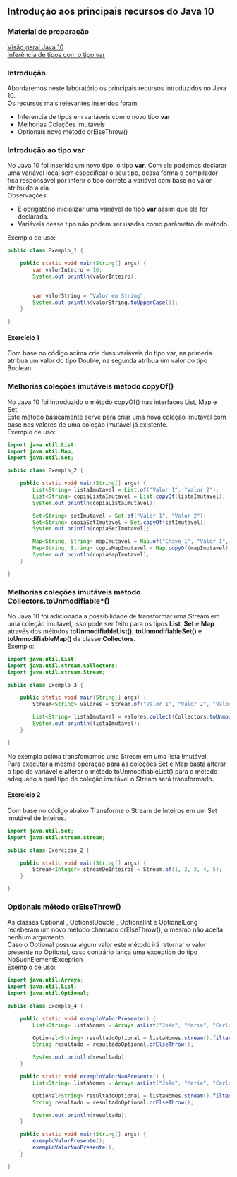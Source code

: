 ## Introdução aos principais recursos do Java 10

### Material de preparação
[Visão geral Java 10](https://www.baeldung.com/java-10-overview)<br/>
[Inferência de tipos com o tipo var](https://www.baeldung.com/java-10-local-variable-type-inference)<br/>

### Introdução
Abordaremos neste laboratório os principais recursos introduzidos no Java 10.<br/>
Os recursos mais relevantes inseridos foram:
 * Inferencia de tipos em variáveis com o novo tipo **var**
 * Melhorias Coleções imutáveis
 * Optionals novo método orElseThrow()
 
### Introdução ao tipo var
No Java 10 foi inserido um novo tipo, o tipo **var**.
Com ele podemos declarar uma variável local sem especificar o seu tipo, dessa forma o compilador fica responsável por inferir o tipo correto a variável 
com base no valor atribuído a ela.<br/>
Observações: 
 * É obrigatório inicializar uma variável do tipo **var** assim que ela for declarada.
 * Variáveis desse tipo não podem ser usadas como parâmetro de método.

Exemplo de uso:
```java
public class Exemplo_1 {

    public static void main(String[] args) {
        var valorInteiro = 10;
        System.out.println(valorInteiro);
        

        var valorString = "Valor em String";
        System.out.println(valorString.toUpperCase());
    }

}
```

#### Exercício 1
Com base no código acima crie duas variáveis do tipo var, na primeria atribua um valor do tipo Double, na segunda atribua um valor do tipo 
Boolean.

### Melhorias coleções imutáveis método copyOf()
No Java 10 foi introduzido o método copyOf() nas interfaces List, Map e Set.<br/>
Este método básicamente serve para criar uma nova coleção imutável com base nos valores de uma coleção imutável já existente.<br/>
Exemplo de uso:
```java
import java.util.List;
import java.util.Map;
import java.util.Set;

public class Exemplo_2 {

    public static void main(String[] args) {
        List<String> listaImutavel = List.of("Valor 1", "Valor 2");
        List<String> copiaListaImutavel = List.copyOf(listaImutavel);
        System.out.println(copiaListaImutavel);

        Set<String> setImutavel = Set.of("Valor 1", "Valor 2");
        Set<String> copiaSetImutavel = Set.copyOf(setImutavel);
        System.out.println(copiaSetImutavel);

        Map<String, String> mapImutavel = Map.of("Chave 1", "Valor 1", "Chave 2", "Valor 2");
        Map<String, String> copiaMapImutavel = Map.copyOf(mapImutavel);
        System.out.println(copiaMapImutavel);
    }

}
```

### Melhorias coleções imutáveis método Collectors.toUnmodifiable*()
No Java 10 foi adicionada a possibilidade de transformar uma Stream em uma coleção imutável, isso pode ser feito para os tipos **List**, **Set** e **Map** 
através dos métodos **toUnmodifiableList()**, **toUnmodifiableSet()** e **toUnmodifiableMap()** da classe **Collectors**.<br/>
Exemplo:
```java
import java.util.List;
import java.util.stream.Collectors;
import java.util.stream.Stream;

public class Exemplo_3 {

    public static void main(String[] args) {
        Stream<String> valores = Stream.of("Valor 1", "Valor 2", "Valor 3");

        List<String> listaImutavel = valores.collect(Collectors.toUnmodifiableList());
        System.out.println(listaImutavel);
    }

}
```
No exemplo acima transfomamos uma Stream em uma lista Imutável.<br/>
Para executar a mesma operação para as coleções Set e Map basta alterar o tipo de variável e alterar o método toUnmodifiableList() para o método 
adequado a qual tipo de coleção imutável o Stream será transformado.

#### Exercício 2
Com base no código abaixo Transforme o Stream de Inteiros em um Set imutável de Inteiros.
```java
import java.util.Set;
import java.util.stream.Stream;

public class Exercicio_2 {

    public static void main(String[] args) {
        Stream<Integer> streamDeInteiros = Stream.of(1, 2, 3, 4, 5);
    }

}
```

### Optionals método orElseThrow()
As classes Optional , OptionalDouble , OptionalInt e OptionalLong receberam um novo método chamado orElseThrow(), o mesmo não aceita nenhum argumento.<br/>
Caso o Optional possua algum valor este método irá retornar o valor presente no Optional, caso contrário lança uma exception do tipo NoSuchElementException<br/>
Exemplo de uso:
```java
import java.util.Arrays;
import java.util.List;
import java.util.Optional;

public class Exemplo_4 {

    public static void exemploValorPresente() {
        List<String> listaNomes = Arrays.asList("João", "Maria", "Carlos", "Elsa", "Roberto");

        Optional<String> resultadoOptional = listaNomes.stream().filter(n -> n.equals("Elsa")).findFirst();
        String resultado = resultadoOptional.orElseThrow();

        System.out.println(resultado);
    }

    public static void exemploValorNaoPresente() {
        List<String> listaNomes = Arrays.asList("João", "Maria", "Carlos", "Elsa", "Roberto");

        Optional<String> resultadoOptional = listaNomes.stream().filter(n -> n.equals("Jurema")).findFirst();
        String resultado = resultadoOptional.orElseThrow();

        System.out.println(resultado);
    }

    public static void main(String[] args) {
        exemploValorPresente();
        exemploValorNaoPresente();
    }

}
```

